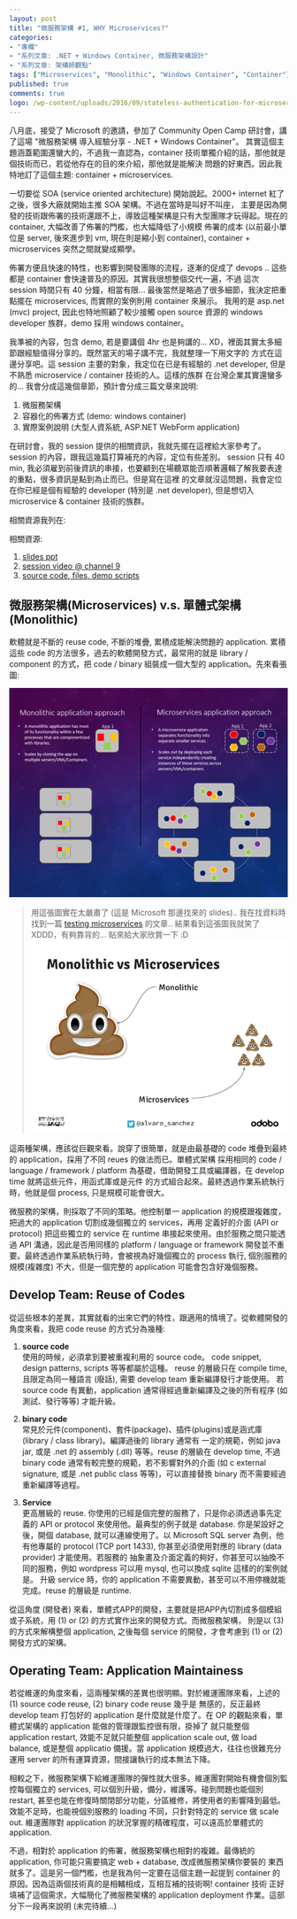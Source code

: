 ```yaml
---
layout: post
title: "微服務架構 #1, WHY Microservices?"
categories:
- "專欄"
- "系列文章: .NET + Windows Container, 微服務架構設計"
- "系列文章: 架構師觀點"
tags: ["Microservices", "Monolithic", "Windows Container", "Container"]
published: true
comments: true
logo: /wp-content/uploads/2016/09/stateless-authentication-for-microservices-12-6381.jpg
---
```


八月底，接受了 Microsoft 的邀請，參加了 Community Open Camp 研討會，講了這場 "微服務架構 導入經驗分享 - .NET + Windows Container"。
其實這個主題涵蓋範圍還蠻大的，不過我一直認為，container 技術單獨介紹的話，那他就是個技術而已，若從他存在的目的來介紹，那他就是能解決
問題的好東西。因此我特地訂了這個主題: container + microservices.

<!--more-->

一切要從 SOA (service oriented architecture) 開始說起。2000+ internet 紅了之後，很多大廠就開始主推 SOA 架構。不過在當時是叫好不叫座，
主要是因為開發的技術跟佈署的技術還跟不上，導致這種架構是只有大型團隊才玩得起。現在的 container, 大幅改善了佈署的門檻，也大幅降低了小規模
佈署的成本 (以前最小單位是 server, 後來進步到 vm, 現在則是縮小到 container), container + microservices 突然之間就變成顯學。

佈署方便且快速的特性，也影響到開發團隊的流程，逐漸的促成了 devops .. 這些都是 container 會快速普及的原因。其實我很想整個交代一遍，不過
這次 session 時間只有 40 分鐘，相當有限... 最後當然是略過了很多細節，我決定把重點擺在 microservices, 而實際的案例則用 container 來展示。
我用的是 asp.net (mvc) project, 因此也特地照顧了較少接觸 open source 資源的 windows developer 族群，demo 採用 windows container。

我準被的內容，包含 demo, 若是要講個 4hr 也是夠講的... XD，裡面其實太多細節跟經驗值得分享的。既然當天的場子講不完，我就整理一下用文字的
方式在這邊分享吧。這 session 主要的對象，我定位在已是有經驗的 .net developer, 但是不熟悉 microservice / container 技術的人。這樣的族群
在台灣企業其實還蠻多的... 我會分成這幾個章節，預計會分成三篇文章來說明:

1. 微服務架構
2. 容器化的佈署方式 (demo: windows container)
3. 實際案例說明 (大型人資系統, ASP.NET WebForm application)

在研討會，我的 session 提供的相關資訊，我就先擺在這裡給大家參考了。session 的內容，跟我這幾篇打算補充的內容，定位有些差別。
session 只有 40 min, 我必須雇到前後資訊的串接，也要顧到在場聽眾能否順著邏輯了解我要表達的重點，很多資訊是點到為止而已。但是寫在這裡
的文章就沒這問題，我會定位在你已經是個有經驗的 developer (特別是 .net developer), 但是想切入 microservice & container 技術的族群。

相關資源我列在:

相關資源:

1. [slides ppt](http://www.slideshare.net/chickenwu/community-open-camp)
2. [session video @ channel 9](https://channel9.msdn.com/Events/Community-Open-Camp/Community-Open-Camp-2016/ComOpenCamp018)
3. [source code, files, demo scripts](https://github.com/andrew0928/CommunityOpenCampDemo)



## 微服務架構(Microservices) v.s. 單體式架構(Monolithic)

軟體就是不斷的 reuse code, 不斷的堆疊, 累積成能解決問題的 application. 累積這些 code 的方法很多，過去的軟體開發方式，最常用的就是
library / component 的方式，把 code / binary 組裝成一個大型的 application。先來看張圖:

![單體式架構(monolithic) vs 微服務(microservices)](/wp-content/uploads/2016/09/microservice-slides-06.PNG)

> 用這張圖實在太嚴肅了 (這是 Microsoft 那邊找來的 slides).. 我在找資料時找到一篇 [testing microservices](https://lostechies.com/andrewsiemer/2016/01/11/testing-microservices/) 的文章..
> 結果看到這張圖我就笑了 XDDD，有夠靠背的... 貼來給大家欣賞一下 :D
> ![也是 Microservices vs Monolithic](/wp-content/uploads/2016/09/stateless-authentication-for-microservices-12-6381.jpg)


這兩種架構，應該從巨觀來看。說穿了很簡單，就是由最基礎的 code 堆疊到最終的 application，採用了不同 reues 的做法而已。單體式架構
採用相同的 code / language / framework / platform 為基礎，借助開發工具或編譯器，在 develop time 就將這些元件，用函式庫或是元件
的方式組合起來。最終透過作業系統執行時，他就是個 process, 只是規模可能會很大。

微服務的架構，則採取了不同的策略。他控制單一 application 的規模跟複雜度，把過大的 application 切割成幾個獨立的 services，再用
定義好的介面 (API or protocol) 把這些獨立的 service 在 runtime 串接起來使用。由於服務之間只能透過 API 溝通，因此是否用同樣的
 platform / language or framework 開發並不重要。最終透過作業系統執行時，會被視為好幾個獨立的 process 執行, 個別服務的規模(複雜度)
 不大，但是一個完整的 application 可能會包含好幾個服務。


## Develop Team: Reuse of Codes 

從這些根本的差異，其實就看的出來它們的特性，跟適用的情境了。從軟體開發的角度來看，我把 code reuse 的方式分為幾種:

1. **source code**  
使用的時候，必須拿到要被重複利用的 source code。
code snippet, design patterns, scripts 等等都屬於這種。
reuse 的層級只在 compile time, 且限定為同一種語言 (廢話), 需要 develop team 重新編譯發行才能使用。
若 source code 有異動，application 通常得經過重新編譯及之後的所有程序 (如測試、發行等等) 才能升級。

2. **binary code**  
常見於元件(component)、套件(package)、插件(plugins)或是涵式庫(library / class library)。編譯過後的 library 通常有
一定的規範，例如 java jar, 或是 .net 的 assembly (.dll) 等等。reuse 的層級在 develop time, 不過 binary code
通常有較完整的規範，若不影響對外的介面 (如 c external signature, 或是 .net public class 等等)，可以直接替換 binary
而不需要經過重新編譯等過程。

3. **Service**  
更高層級的 reuse. 你使用的已經是個完整的服務了，只是你必須透過事先定義的 API or protocol 來使用他。最典型的例子就是 database.
你是架設好之後，開個 database, 就可以連線使用了。以 Microsoft SQL server 為例，他有他專屬的 protocol (TCP port 1433), 
你甚至必須使用對應的 library (data provider) 才能使用。若服務的
抽象畫及介面定義的夠好，你甚至可以抽換不同的服務，例如 wordpress 可以用 mysql, 也可以換成 sqlite 這樣的的案例就是。
升級 service 時，你的 application 不需要異動，甚至可以不用停機就能完成。reuse 的層級是 runtime.

從這角度 (開發者) 來看，單體式APP的開發，主要就是把APP內切割成多個模組或子系統，用 (1) or (2) 的方式實作出來的開發方式。而微服務架構，
則是以 (3) 的方式來解構整個 application, 之後每個 service 的開發，才會考慮到 (1) or (2) 開發方式的架構。 


## Operating Team: Application Maintainess

若從維運的角度來看，這兩種架構的差異也很明顯。對於維運團隊來看，上述的 (1) source code reuse, (2) binary code reuse 幾乎是
無感的，反正最終 develop team 打包好的 application 是什麼就是什麼了。在 OP 的觀點來看，單體式架構的 application 能做的管理跟監控很有限，掛掉了
就只能整個 application restart, 效能不足就只能整個 application scale out, 做 load balance, 或是整個 applicatio 備援。當 application
規模過大，往往也很難充分運用 server 的所有運算資源，間接讓執行的成本無法下降。

相較之下，微服務架構下給維運團隊的彈性就大很多。維運團對開始有機會個別監控每個獨立的 services, 可以個別升級，備分，維護等。碰到問題也能個別 restart,
甚至也能在修復時關閉部分功能，分區維修，將使用者的影響降到最低。效能不足時，也能視個別服務的 loading 不同，只針對特定的 service 做 scale out.
維運團隊對 application 的狀況掌握的精確程度，可以遠高於單體式的 application.

不過，相對於 application 的佈署，微服務架構也相對的複雜。最傳統的 application, 你可能只需要搞定 web + database, 改成微服務架構你要裝的
東西就多了。這是另一個門檻，也是我為何一定要在這個主題一起提到 container 的原因。因為這兩個技術真的是相輔相成，互相互補的技術啊! container 技術
正好填補了這個需求，大幅簡化了微服務架構的 application deployment 作業。這部分下一段再來說明 (未完待續...)
